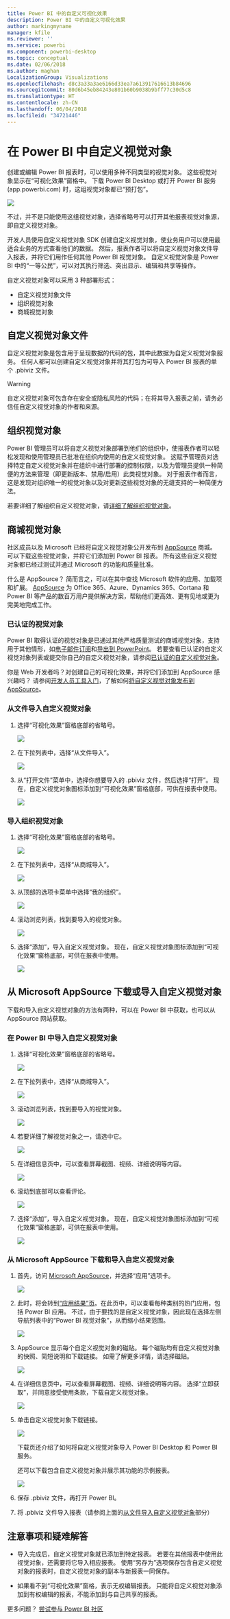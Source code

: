 ```yaml
---
title: Power BI 中的自定义可视化效果
description: Power BI 中的自定义可视化效果
author: markingmyname
manager: kfile
ms.reviewer: ''
ms.service: powerbi
ms.component: powerbi-desktop
ms.topic: conceptual
ms.date: 02/06/2018
ms.author: maghan
LocalizationGroup: Visualizations
ms.openlocfilehash: d8c3a33a3ae6166d33ea7a613917616613b84696
ms.sourcegitcommit: 80d6b45eb84243e801b60b9038b9bff77c30d5c8
ms.translationtype: HT
ms.contentlocale: zh-CN
ms.lasthandoff: 06/04/2018
ms.locfileid: "34721446"
---
```

# <a name="custom-visuals-in-power-bi"></a>在 Power BI 中自定义视觉对象
创建或编辑 Power BI 报表时，可以使用多种不同类型的视觉对象。 这些视觉对象显示在“可视化效果”窗格中。 下载 Power BI Desktop 或打开 Power BI 服务 (app.powerbi.com) 时，这组视觉对象都已“预打包”。

![](media/power-bi-custom-visuals/power-bi-visualizations.png)

不过，并不是只能使用这组视觉对象，选择省略号可以打开其他报表视觉对象源，即自定义视觉对象。

开发人员使用自定义视觉对象 SDK 创建自定义视觉对象，使业务用户可以使用最适合业务的方式查看他们的数据。 然后，报表作者可以将自定义视觉对象文件导入报表，并将它们用作任何其他 Power BI 视觉对象。 自定义视觉对象是 Power BI 中的“一等公民”，可以对其执行筛选、突出显示、编辑和共享等操作。

自定义视觉对象可以采用 3 种部署形式：
* 自定义视觉对象文件
* 组织视觉对象
* 商城视觉对象

## <a name="custom-visual-files"></a>自定义视觉对象文件

自定义视觉对象是包含用于呈现数据的代码的包，其中此数据为自定义视觉对象服务。 任何人都可以创建自定义视觉对象并将其打包为可导入 Power BI 报表的单个 .pbiviz 文件。

> [!WARNING]
> 自定义视觉对象可包含存在安全或隐私风险的代码；在将其导入报表之前，请务必信任自定义视觉对象的作者和来源。
> 
> 

## <a name="organization-visuals"></a>组织视觉对象

Power BI 管理员可以将自定义视觉对象部署到他们的组织中，使报表作者可以轻松发现和使用管理员已批准在组织内使用的自定义视觉对象。 这赋予管理员对选择特定自定义视觉对象并在组织中进行部署的控制权限，以及为管理员提供一种简便的方法来管理（即更新版本、禁用/启用）此类视觉对象。 对于报表作者而言，这是发现对组织唯一的视觉对象以及对更新这些视觉对象的无缝支持的一种简便方法。

若要详细了解组织自定义视觉对象，请[详细了解组织视觉对象](power-bi-custom-visuals-organization.md)。

## <a name="marketplace-visuals"></a>商城视觉对象

社区成员以及 Microsoft 已经将自定义视觉对象公开发布到 [AppSource](https://appsource.microsoft.com/en-us/marketplace/apps?product=power-bi-visuals) 商城。 可以下载这些视觉对象，并将它们添加到 Power BI 报表。 所有这些自定义视觉对象都已经过测试并通过 Microsoft 的功能和质量批准。

什么是 AppSource？ 简而言之，可以在其中查找 Microsoft 软件的应用、加载项和扩展。 [AppSource](https://appsource.microsoft.com/en-us/) 为 Office 365、Azure、Dynamics 365、Cortana 和 Power BI 等产品的数百万用户提供解决方案，帮助他们更高效、更有见地或更为完美地完成工作。

### <a name="certified-visuals"></a>已认证的视觉对象

Power BI 取得认证的视觉对象是已通过其他严格质量测试的商城视觉对象，支持用于其他情形，如[电子邮件订阅](https://docs.microsoft.com/power-bi/service-report-subscribe)和[导出到 PowerPoint](https://docs.microsoft.com/power-bi/service-publish-to-powerpoint)。
若要查看已认证的自定义视觉对象列表或提交你自己的自定义视觉对象，请参阅[已认证的自定义视觉对象](https://docs.microsoft.com/power-bi/power-bi-custom-visuals-certified)。

你是 Web 开发者吗？对创建自己的可视化效果，并将它们添加到 AppSource 感兴趣吗？ 请参阅[开发人员工具入门](https://docs.microsoft.com/power-bi/service-custom-visuals-getting-started-with-developer-tools)，了解如何[将自定义视觉对象发布到 AppSource](https://appsource.microsoft.com/en-us/marketplace/apps?product=power-bi-visuals)。

### <a name="import-a-custom-visuals-from-a-file"></a>从文件导入自定义视觉对象

1. 选择“可视化效果”窗格底部的省略号。

    ![](media/power-bi-custom-visuals/power-bi-visualizations2.png)

2. 在下拉列表中，选择“从文件导入”。

    ![](media/power-bi-custom-visuals/power-bi-custom-visual-import-from-file.png)

3. 从“打开文件”菜单中，选择你想要导入的 .pbiviz 文件，然后选择“打开”。 现在，自定义视觉对象图标添加到“可视化效果”窗格底部，可供在报表中使用。

    ![](media/power-bi-custom-visuals/power-bi-custom-visual-imported.png)

### <a name="import-organization-visuals"></a>导入组织视觉对象

1. 选择“可视化效果”窗格底部的省略号。

    ![](media/power-bi-custom-visuals/power-bi-visual-org-01.png)

2. 在下拉列表中，选择“从商城导入”。

    ![](media/power-bi-custom-visuals/power-bi-visual-org-02.png)

3. 从顶部的选项卡菜单中选择“我的组织”。

    ![](media/power-bi-custom-visuals/power-bi-visual-org-03.png)

4. 滚动浏览列表，找到要导入的视觉对象。
    
    ![](media/power-bi-custom-visuals/power-bi-visual-org-04.png)

5. 选择“添加”，导入自定义视觉对象。 现在，自定义视觉对象图标添加到“可视化效果”窗格底部，可供在报表中使用。

    ![](media/power-bi-custom-visuals/power-bi-visual-org-05.png)
 
## <a name="download-or-import-custom-visuals-from-microsoft-appsource"></a>从 Microsoft AppSource 下载或导入自定义视觉对象
下载和导入自定义视觉对象的方法有两种，可以在 Power BI 中获取，也可以从 AppSource 网站获取。

### <a name="import-custom-visuals-from-within-power-bi"></a>在 Power BI 中导入自定义视觉对象

1. 选择“可视化效果”窗格底部的省略号。

    ![](media/power-bi-custom-visuals/power-bi-visualizations2.png)

2. 在下拉列表中，选择“从商城导入”。

    ![](media/power-bi-custom-visuals/power-bi-visual-org-02.png)

3. 滚动浏览列表，找到要导入的视觉对象。

    ![](media/power-bi-custom-visuals/power-bi-import-visual.png)

4. 若要详细了解视觉对象之一，请选中它。

    ![](media/power-bi-custom-visuals/power-bi-select.png)

5. 在详细信息页中，可以查看屏幕截图、视频、详细说明等内容。

    ![](media/power-bi-custom-visuals/power-bi-synoptic.png)

6. 滚动到底部可以查看评论。

    ![](media/power-bi-custom-visuals/power-bi-reviews.png)

7. 选择“添加”，导入自定义视觉对象。 现在，自定义视觉对象图标添加到“可视化效果”窗格底部，可供在报表中使用。

    ![](media/power-bi-custom-visuals/power-bi-custom-visual-imported.png)

### <a name="download-and-import-custom-visuals-from-microsoft-appsource"></a>从 Microsoft AppSource 下载和导入自定义视觉对象

1. 首先，访问 [Microsoft AppSource](https://appsource.microsoft.com)，并选择“应用”选项卡。 

    ![](media/power-bi-custom-visuals/power-bi-appsource-apps.png)

2. 此时，将会转到[“应用结果”页](https://appsource.microsoft.com/en-us/marketplace/apps)。在此页中，可以查看每种类别的热门应用，包括 Power BI 应用。 不过，由于要找的是自定义视觉对象，因此现在选择左侧导航列表中的“Power BI 视觉对象”，从而缩小结果范围。

    ![](media/power-bi-custom-visuals/power-bi-appsource-visuals.png)

3. AppSource 显示每个自定义视觉对象的磁贴。  每个磁贴均有自定义视觉对象的快照、简短说明和下载链接。 如需了解更多详情，请选择磁贴。 

    ![](media/power-bi-custom-visuals/powerbi-custom-select-visual.png)

4. 在详细信息页中，可以查看屏幕截图、视频、详细说明等内容。 选择“立即获取”，并同意接受使用条款，下载自定义视觉对象。 

    ![](media/power-bi-custom-visuals/power-bi-appsource-get.png)

5. 单击自定义视觉对象下载链接。

    ![](media/power-bi-custom-visuals/powerbi-custom-download.png)

    下载页还介绍了如何将自定义视觉对象导入 Power BI Desktop 和 Power BI 服务。

    还可以下载包含自定义视觉对象并展示其功能的示例报表。

    ![](media/power-bi-custom-visuals/powerbi-custom-try-sample.png)

6. 保存 .pbiviz 文件，再打开 Power BI。

7. 将 .pbiviz 文件导入报表（请参阅上面的[从文件导入自定义视觉对象](#import-a-custom-visuals-from-a-file)部分）

## <a name="considerations-and-troubleshooting"></a>注意事项和疑难解答

- 导入完成后，自定义视觉对象就已添加到特定报表。 若要在其他报表中使用此视觉对象，还需要将它导入相应报表。 使用“另存为”选项保存包含自定义视觉对象的报表时，自定义视觉对象的副本与新报表一同保存。

- 如果看不到“可视化效果”窗格，表示无权编辑报表。  只能将自定义视觉对象添加到有权编辑的报表，不能添加到与自己共享的报表。

更多问题？ [尝试参与 Power BI 社区](http://community.powerbi.com/)
